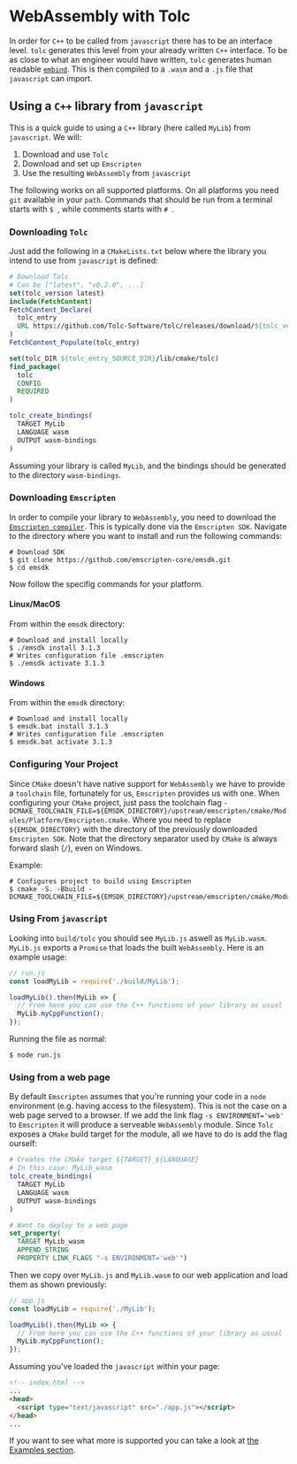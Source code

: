 # WebAssembly with Tolc #

In order for `C++` to be called from `javascript` there has to be an interface level. `tolc` generates this level from your already written `C++` interface.
To be as close to what an engineer would have written, `tolc` generates human readable [`embind`](https://emscripten.org/docs/porting/connecting_cpp_and_javascript/embind.html#embind).
This is then compiled to a `.wasm` and a `.js` file that `javascript` can import.

## Using a `C++` library from `javascript` ##

This is a quick guide to using a `C++` library (here called `MyLib`) from `javascript`. We will:

1. Download and use `Tolc`
2. Download and set up `Emscripten`
3. Use the resulting `WebAssembly` from `javascript`

The following works on all supported platforms. On all platforms you need `git` available in your `path`. Commands that should be run from a terminal starts with `$ `, while comments starts with `# `.

### Downloading `Tolc` ###

Just add the following in a `CMakeLists.txt` below where the library you intend to use from `javascript` is defined:

```cmake
# Download Tolc
# Can be ["latest", "v0.2.0", ...]
set(tolc_version latest)
include(FetchContent)
FetchContent_Declare(
  tolc_entry
  URL https://github.com/Tolc-Software/tolc/releases/download/${tolc_version}/tolc-${CMAKE_HOST_SYSTEM_NAME}.tar.xz
)
FetchContent_Populate(tolc_entry)

set(tolc_DIR ${tolc_entry_SOURCE_DIR}/lib/cmake/tolc)
find_package(
  tolc
  CONFIG
  REQUIRED
)

tolc_create_bindings(
  TARGET MyLib
  LANGUAGE wasm
  OUTPUT wasm-bindings
)
```

Assuming your library is called `MyLib`, and the bindings should be generated to the directory `wasm-bindings`.

### Downloading `Emscripten` ###

In order to compile your library to `WebAssembly`, you need to download the [`Emscripten compiler`](https://emscripten.org/). This is typically done via the `Emscripten SDK`. Navigate to the directory where you want to install and run the following commands:

```shell
# Download SDK
$ git clone https://github.com/emscripten-core/emsdk.git
$ cd emsdk
```

Now follow the specifig commands for your platform.

#### Linux/MacOS ####

From within the `emsdk` directory:

```shell
# Download and install locally
$ ./emsdk install 3.1.3
# Writes configuration file .emscripten
$ ./emsdk activate 3.1.3
```

#### Windows ####

From within the `emsdk` directory:

```shell
# Download and install locally
$ emsdk.bat install 3.1.3
# Writes configuration file .emscripten
$ emsdk.bat activate 3.1.3
```

### Configuring Your Project ###

Since `CMake` doesn't have native support for `WebAssembly` we have to provide a `toolchain` file, fortunately for us, `Emscripten` provides us with one.
When configuring your `CMake` project, just pass the toolchain flag `-DCMAKE_TOOLCHAIN_FILE=${EMSDK_DIRECTORY}/upstream/emscripten/cmake/Modules/Platform/Emscripten.cmake`. Where you need to replace `${EMSDK_DIRECTORY}` with the directory of the previously downloaded `Emscripten SDK`. Note that the directory separator used by `CMake` is always forward slash (`/`), even on Windows.

Example:

```shell
# Configures project to build using Emscripten
$ cmake -S. -Bbuild -DCMAKE_TOOLCHAIN_FILE=${EMSDK_DIRECTORY}/upstream/emscripten/cmake/Modules/Platform/Emscripten.cmake
```


### Using From `javascript` ###

Looking into `build/tolc` you should see `MyLib.js` aswell as `MyLib.wasm`. `MyLib.js` exports a `Promise` that loads the built `WebAssembly`. Here is an example usage:

```javascript
// run.js
const loadMyLib = require('./build/MyLib');

loadMyLib().then(MyLib => {
  // From here you can use the C++ functions of your library as usual
  MyLib.myCppFunction();
});
```

Running the file as normal:

```shell
$ node run.js
```


### Using from a web page ###

By default `Emscripten` assumes that you're running your code in a `node` environment (e.g. having access to the filesystem).
This is not the case on a web page served to a browser. If we add the link flag `-s ENVIRONMENT='web'` to `Emscripten` it will produce a serveable `WebAssembly` module.
Since `Tolc` exposes a `CMake` build target for the module, all we have to do is add the flag ourself:

```cmake
# Creates the CMake target ${TARGET}_${LANGUAGE}
# In this case: MyLib_wasm
tolc_create_bindings(
  TARGET MyLib
  LANGUAGE wasm
  OUTPUT wasm-bindings
)

# Want to deploy to a web page
set_property(
  TARGET MyLib_wasm
  APPEND_STRING
  PROPERTY LINK_FLAGS "-s ENVIRONMENT='web'")
```

Then we copy over `MyLib.js` and `MyLib.wasm` to our web application and load them as shown previously:

```javascript
// app.js
const loadMyLib = require('./MyLib');

loadMyLib().then(MyLib => {
  // From here you can use the C++ functions of your library as usual
  MyLib.myCppFunction();
});
```

Assuming you've loaded the `javascript` within your page:

```html
<!-- index.html -->
...
<head>
  <script type="text/javascript" src="./app.js"></script>
</head>
...
```


If you want to see what more is supported you can take a look at [the Examples section](./examples.md).

